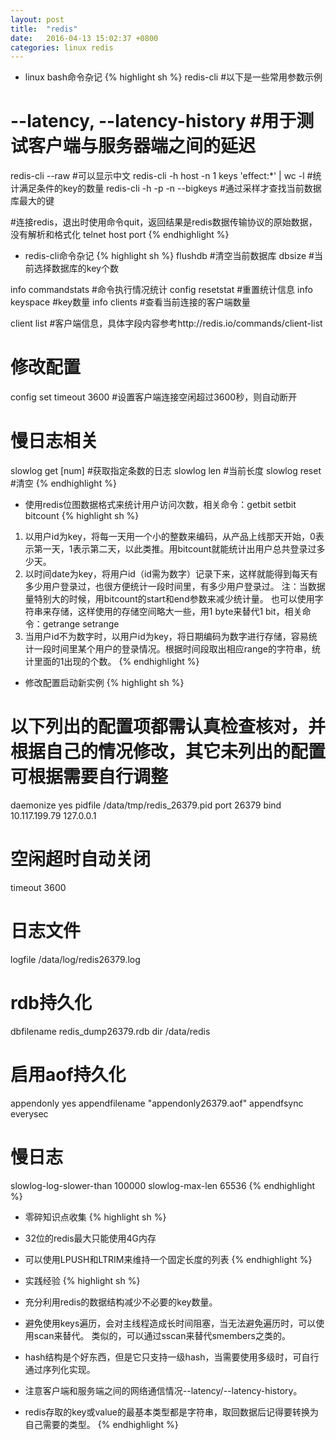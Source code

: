 ```yaml
---
layout: post
title:  "redis"
date:   2016-04-13 15:02:37 +0800
categories: linux redis
---
```


* linux bash命令杂记
{% highlight sh %}
redis-cli #以下是一些常用参数示例
# --latency, --latency-history #用于测试客户端与服务器端之间的延迟

redis-cli --raw #可以显示中文
redis-cli -h host -n 1 keys 'effect:*' | wc -l #统计满足条件的key的数量
redis-cli -h <host> -p <port> -n <db> --bigkeys #通过采样才查找当前数据库最大的键

#连接redis，退出时使用命令quit，返回结果是redis数据传输协议的原始数据，没有解析和格式化
telnet host port
{% endhighlight %}

* redis-cli命令杂记
{% highlight sh %}
flushdb #清空当前数据库
dbsize #当前选择数据库的key个数

info commandstats #命令执行情况统计
config resetstat #重置统计信息
info keyspace #key数量
info clients #查看当前连接的客户端数量

client list #客户端信息，具体字段内容参考http://redis.io/commands/client-list

# 修改配置
config set timeout 3600 #设置客户端连接空闲超过3600秒，则自动断开

# 慢日志相关
slowlog get [num] #获取指定条数的日志
slowlog len #当前长度
slowlog reset #清空
{% endhighlight %}

* 使用redis位图数据格式来统计用户访问次数，相关命令：getbit setbit bitcount
{% highlight sh %}
1. 以用户id为key，将每一天用一个小的整数来编码，从产品上线那天开始，0表示第一天，1表示第二天，以此类推。用bitcount就能统计出用户总共登录过多少天。
2. 以时间date为key，将用户id（id需为数字）记录下来，这样就能得到每天有多少用户登录过，也很方便统计一段时间里，有多少用户登录过。
注：当数据量特别大的时候，用bitcount的start和end参数来减少统计量。
也可以使用字符串来存储，这样使用的存储空间略大一些，用1 byte来替代1 bit，相关命令：getrange setrange
3. 当用户id不为数字时，以用户id为key，将日期编码为数字进行存储，容易统计一段时间里某个用户的登录情况。根据时间段取出相应range的字符串，统计里面的1出现的个数。
{% endhighlight %}

* 修改配置启动新实例
{% highlight sh %}
# 以下列出的配置项都需认真检查核对，并根据自己的情况修改，其它未列出的配置可根据需要自行调整
daemonize yes
pidfile /data/tmp/redis_26379.pid
port 26379
bind 10.117.199.79 127.0.0.1

# 空闲超时自动关闭
timeout 3600

# 日志文件
logfile /data/log/redis26379.log

# rdb持久化
dbfilename redis_dump26379.rdb
dir /data/redis

# 启用aof持久化
appendonly yes
appendfilename "appendonly26379.aof"
appendfsync everysec

# 慢日志
slowlog-log-slower-than 100000
slowlog-max-len 65536
{% endhighlight %}

* 零碎知识点收集
{% highlight sh %}
* 32位的redis最大只能使用4G内存
* 可以使用LPUSH和LTRIM来维持一个固定长度的列表
{% endhighlight %}

* 实践经验
{% highlight sh %}
* 充分利用redis的数据结构减少不必要的key数量。
* 避免使用keys遍历，会对主线程造成长时间阻塞，当无法避免遍历时，可以使用scan来替代。
  类似的，可以通过sscan来替代smembers之类的。
* hash结构是个好东西，但是它只支持一级hash，当需要使用多级时，可自行通过序列化实现。
* 注意客户端和服务端之间的网络通信情况--latency/--latency-history。
* redis存取的key或value的最基本类型都是字符串，取回数据后记得要转换为自己需要的类型。
{% endhighlight %}
